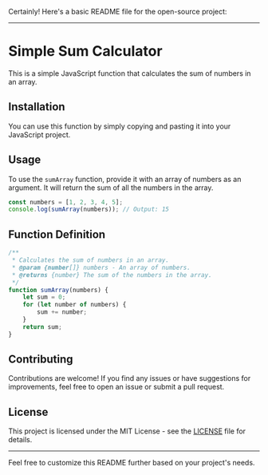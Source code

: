 Certainly! Here's a basic README file for the open-source project:

---

# Simple Sum Calculator

This is a simple JavaScript function that calculates the sum of numbers in an array.

## Installation

You can use this function by simply copying and pasting it into your JavaScript project.

## Usage

To use the `sumArray` function, provide it with an array of numbers as an argument. It will return the sum of all the numbers in the array.

```javascript
const numbers = [1, 2, 3, 4, 5];
console.log(sumArray(numbers)); // Output: 15
```

## Function Definition

```javascript
/**
 * Calculates the sum of numbers in an array.
 * @param {number[]} numbers - An array of numbers.
 * @returns {number} The sum of the numbers in the array.
 */
function sumArray(numbers) {
    let sum = 0;
    for (let number of numbers) {
        sum += number;
    }
    return sum;
}
```

## Contributing

Contributions are welcome! If you find any issues or have suggestions for improvements, feel free to open an issue or submit a pull request.

## License

This project is licensed under the MIT License - see the [LICENSE](LICENSE) file for details.

---

Feel free to customize this README further based on your project's needs.